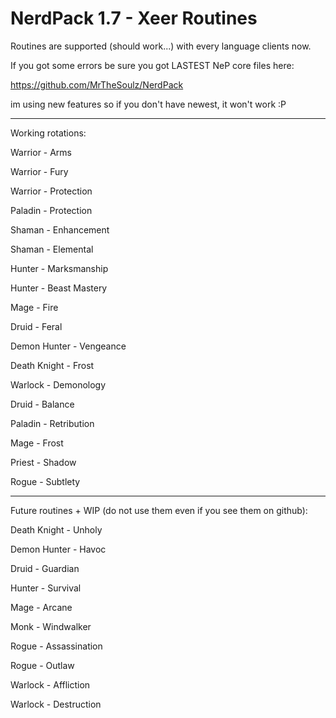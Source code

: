 # NerdPack 1.7 - Xeer Routines

Routines are supported (should work...) with every language clients now.

If you got some errors be sure you got LASTEST NeP core files here:

https://github.com/MrTheSoulz/NerdPack

im using new features so if you don't have newest, it won't work :P

------------------------------------

Working rotations:

Warrior - Arms

Warrior - Fury

Warrior - Protection

Paladin - Protection

Shaman - Enhancement

Shaman - Elemental

Hunter - Marksmanship

Hunter - Beast Mastery

Mage - Fire

Druid - Feral

Demon Hunter - Vengeance

Death Knight - Frost

Warlock - Demonology

Druid - Balance

Paladin - Retribution

Mage - Frost

Priest - Shadow

Rogue - Subtlety

------------------------------------

Future routines + WIP (do not use them even if you see them on github):

Death Knight - Unholy

Demon Hunter - Havoc

Druid - Guardian

Hunter - Survival

Mage - Arcane

Monk - Windwalker

Rogue - Assassination

Rogue - Outlaw

Warlock - Affliction

Warlock - Destruction
